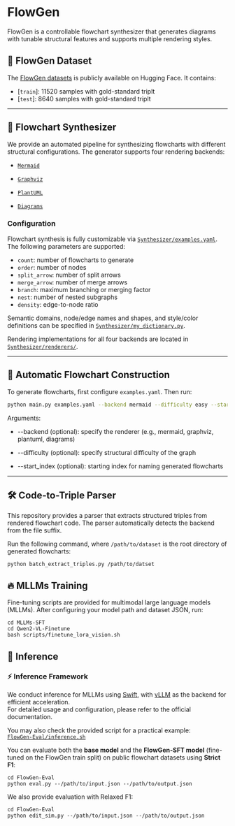 # FlowGen

FlowGen is a controllable flowchart synthesizer that generates diagrams with tunable structural features and supports multiple rendering styles.



## 📂 FlowGen Dataset
The [FlowGen datasets](https://huggingface.co/datasets/Sorrystopper/FlowchartBench) is publicly available on Hugging Face. It contains:
- [`train`]: 11520 samples with gold-standard triplt
- [`test`]: 8640 samples with gold-standard triplt

---


## 👋 Flowchart Synthesizer
We provide an automated pipeline for synthesizing flowcharts with different structural configurations. The generator supports four rendering backends:
- [`Mermaid`](https://mermaid-js.github.io/)

- [`Graphviz`](https://graphviz.org/)
- [`PlantUML`](https://plantuml.com/)
- [`Diagrams`](https://diagrams.mingrammer.com/)

### Configuration
Flowchart synthesis is fully customizable via [`Synthesizer/examples.yaml`](Synthesizer/examples.yaml). The following parameters are supported:

- `count`: number of flowcharts to generate  
- `order`: number of nodes  
- `split_arrow`: number of split arrows  
- `merge_arrow`: number of merge arrows  
- `branch`: maximum branching or merging factor  
- `nest`: number of nested subgraphs  
- `density`: edge-to-node ratio  

Semantic domains, node/edge names and shapes, and style/color definitions can be specified in [`Synthesizer/my_dictionary.py`](Synthesizer/my_dictionary.py).  

Rendering implementations for all four backends are located in [`Synthesizer/renderers/`](Synthesizer/renderers/).  



---

## 🤖 Automatic Flowchart Construction
To generate flowcharts, first configure `examples.yaml`. Then run:
```bash
python main.py examples.yaml --backend mermaid --difficulty easy --start_index 201
```
Arguments:
- --backend (optional): specify the renderer (e.g., mermaid, graphviz, plantuml, diagrams)

- --difficulty (optional): specify structural difficulty of the graph

- --start_index (optional): starting index for naming generated flowcharts

---

## 🛠️ Code-to-Triple Parser
This repository provides a parser that extracts structured triples from rendered flowchart code.
The parser automatically detects the backend from the file suffix.

Run the following command, where `/path/to/dataset` is the root directory of generated flowcharts:
```
python batch_extract_triples.py /path/to/datset
```
## 🔥 MLLMs Training
Fine-tuning scripts are provided for multimodal large language models (MLLMs).
After configuring your model path and dataset JSON, run:
```
cd MLLMs-SFT
cd Qwen2-VL-Finetune
bash scripts/finetune_lora_vision.sh
```
## 🚀 Inference
### ⚡ Inference Framework
We conduct inference for MLLMs using [Swift](https://swift.readthedocs.io/en/v3.6/), with [vLLM](https://github.com/vllm-project/vllm) as the backend for efficient acceleration.  
For detailed usage and configuration, please refer to the official documentation.

You may also check the provided script for a practical example:  
[`FlowGen-Eval/inference.sh`](FlowGen-Eval/inference.sh)

You can evaluate both the **base model** and the **FlowGen-SFT model** (fine-tuned on the FlowGen train split) on public flowchart datasets using **Strict F1**:
```
cd FlowGen-Eval
python eval.py --/path/to/input.json --/path/to/output.json
```
We also provide evaluation with Relaxed F1:
```
cd FlowGen-Eval
python edit_sim.py --/path/to/input.json --/path/to/output.json
```